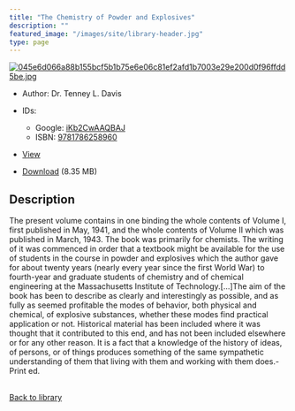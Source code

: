 ```yaml
---
title: "The Chemistry of Powder and Explosives"
description: ""
featured_image: "/images/site/library-header.jpg"
type: page
---
```


<a href="https://drive.google.com/uc?export=view&id=1zTJZSjQb_o3lQe_7Evr7Y7bhQrGmHnjn" target="_blank">![045e6d066a88b155bcf5b1b75e6e06c81ef2afd1b7003e29e200d0f96ffdd5be.jpg](https://drive.google.com/uc?export=view&id=15XxR28FSpLnzKsx-pzC6mkVrqqzJYGCW)</a>
* Author: Dr. Tenney L. Davis
* IDs:
  * Google: <a href="https://books.google.com/books?id=iKb2CwAAQBAJ" target="_blank">iKb2CwAAQBAJ</a>
  * ISBN: <a href="https://www.worldcat.org/isbn/9781786258960" target="_blank">9781786258960</a>
* <a href="https://drive.google.com/uc?export=view&id=1zTJZSjQb_o3lQe_7Evr7Y7bhQrGmHnjn" target="_blank">View</a>

* [Download](https://drive.google.com/uc?export=download&id=1zTJZSjQb_o3lQe_7Evr7Y7bhQrGmHnjn) (8.35 MB)

## Description<div>
<p>The present volume contains in one binding the whole contents of Volume I, first published in May, 1941, and the whole contents of Volume II which was published in March, 1943. The book was primarily for chemists. The writing of it was commenced in order that a textbook might be available for the use of students in the course in powder and explosives which the author gave for about twenty years (nearly every year since the first World War) to fourth-year and graduate students of chemistry and of chemical engineering at the Massachusetts Institute of Technology.[...]The aim of the book has been to describe as clearly and interestingly as possible, and as fully as seemed profitable the modes of behavior, both physical and chemical, of explosive substances, whether these modes find practical application or not. Historical material has been included where it was thought that it contributed to this end, and has not been included elsewhere or for any other reason. It is a fact that a knowledge of the history of ideas, of persons, or of things produces something of the same sympathetic understanding of them that living with them and working with them does.-Print ed.</p></div>

<br />[Back to library](/library/)
